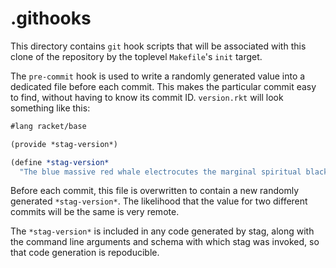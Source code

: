 .githooks
=========
This directory contains `git` hook scripts that will be associated with this
clone of the repository by the toplevel `Makefile`'s `init` target.

The `pre-commit` hook is used to write a randomly generated value into a
dedicated file before each commit. This makes the particular commit easy to
find, without having to know its commit ID. `version.rkt` will look something
like this:

```scheme
#lang racket/base

(provide *stag-version*)

(define *stag-version*
  "The blue massive red whale electrocutes the marginal spiritual black consternation while the pen kisses the brisk second chipper cabinet.")
```

Before each commit, this file is overwritten to contain a new randomly
generated `*stag-version*`. The likelihood that the value for two different
commits will be the same is very remote.

The `*stag-version*` is included in any code generated by stag, along with
the command line arguments and schema with which stag was invoked, so that
code generation is repoducible.